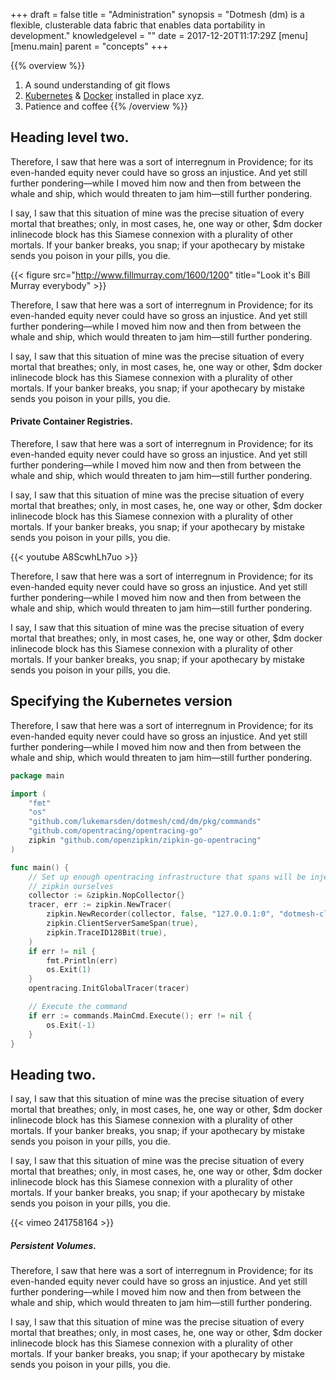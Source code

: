 +++
draft = false
title = "Administration"
synopsis = "Dotmesh (dm) is a flexible, clusterable data fabric that enables data portability in development."
knowledgelevel = ""
date = 2017-12-20T11:17:29Z
[menu]
  [menu.main]
    parent = "concepts"
+++

{{% overview %}}
1. A sound understanding of git flows
2. [Kubernetes](https://www.kubernetes.com) & [Docker](https://www.docker.com) installed in place xyz.
3. Patience and coffee
{{% /overview %}}

## Heading level two.
Therefore, I saw that here was a sort of interregnum in Providence; for its even-handed equity never could have so gross an injustice. And yet still further pondering—while I moved him now and then from between the whale and ship, which would threaten to jam him—still further pondering.

I say, I saw that this situation of mine was the precise situation of every mortal that breathes; only, in most cases, he, one way or other, $dm docker inlinecode block has this Siamese connexion with a plurality of other mortals. If your banker breaks, you snap; if your apothecary by mistake sends you poison in your pills, you die.

{{< figure src="http://www.fillmurray.com/1600/1200" title="Look it's Bill Murray everybody" >}}

Therefore, I saw that here was a sort of interregnum in Providence; for its even-handed equity never could have so gross an injustice. And yet still further pondering—while I moved him now and then from between the whale and ship, which would threaten to jam him—still further pondering.

I say, I saw that this situation of mine was the precise situation of every mortal that breathes; only, in most cases, he, one way or other, $dm docker inlinecode block has this Siamese connexion with a plurality of other mortals. If your banker breaks, you snap; if your apothecary by mistake sends you poison in your pills, you die.

#### Private Container Registries.
Therefore, I saw that here was a sort of interregnum in Providence; for its even-handed equity never could have so gross an injustice. And yet still further pondering—while I moved him now and then from between the whale and ship, which would threaten to jam him—still further pondering.

I say, I saw that this situation of mine was the precise situation of every mortal that breathes; only, in most cases, he, one way or other, $dm docker inlinecode block has this Siamese connexion with a plurality of other mortals. If your banker breaks, you snap; if your apothecary by mistake sends you poison in your pills, you die.

{{< youtube A8ScwhLh7uo >}}

Therefore, I saw that here was a sort of interregnum in Providence; for its even-handed equity never could have so gross an injustice. And yet still further pondering—while I moved him now and then from between the whale and ship, which would threaten to jam him—still further pondering.

I say, I saw that this situation of mine was the precise situation of every mortal that breathes; only, in most cases, he, one way or other, $dm docker inlinecode block has this Siamese connexion with a plurality of other mortals. If your banker breaks, you snap; if your apothecary by mistake sends you poison in your pills, you die.

## Specifying the Kubernetes version
Therefore, I saw that here was a sort of interregnum in Providence; for its even-handed equity never could have so gross an injustice. And yet still further pondering—while I moved him now and then from between the whale and ship, which would threaten to jam him—still further pondering.

```go
package main

import (
	"fmt"
	"os"
	"github.com/lukemarsden/dotmesh/cmd/dm/pkg/commands"
	"github.com/opentracing/opentracing-go"
	zipkin "github.com/openzipkin/zipkin-go-opentracing"
)

func main() {
	// Set up enough opentracing infrastructure that spans will be injected into outgoing HTTP requests, even if we're not going to push spans into
	// zipkin ourselves
	collector := &zipkin.NopCollector{}
	tracer, err := zipkin.NewTracer(
		zipkin.NewRecorder(collector, false, "127.0.0.1:0", "dotmesh-cli"),
		zipkin.ClientServerSameSpan(true),
		zipkin.TraceID128Bit(true),
	)
	if err != nil {
		fmt.Println(err)
		os.Exit(1)
	}
	opentracing.InitGlobalTracer(tracer)

	// Execute the command
	if err := commands.MainCmd.Execute(); err != nil {
		os.Exit(-1)
	}
}
```

## Heading two.
I say, I saw that this situation of mine was the precise situation of every mortal that breathes; only, in most cases, he, one way or other, $dm docker inlinecode block has this Siamese connexion with a plurality of other mortals. If your banker breaks, you snap; if your apothecary by mistake sends you poison in your pills, you die.

I say, I saw that this situation of mine was the precise situation of every mortal that breathes; only, in most cases, he, one way or other, $dm docker inlinecode block has this Siamese connexion with a plurality of other mortals. If your banker breaks, you snap; if your apothecary by mistake sends you poison in your pills, you die.

{{< vimeo 241758164 >}}


##### Persistent Volumes.
Therefore, I saw that here was a sort of interregnum in Providence; for its even-handed equity never could have so gross an injustice. And yet still further pondering—while I moved him now and then from between the whale and ship, which would threaten to jam him—still further pondering.

I say, I saw that this situation of mine was the precise situation of every mortal that breathes; only, in most cases, he, one way or other, $dm docker inlinecode block has this Siamese connexion with a plurality of other mortals. If your banker breaks, you snap; if your apothecary by mistake sends you poison in your pills, you die.
